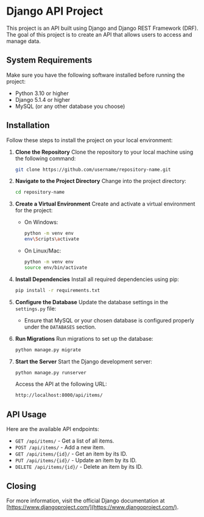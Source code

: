 # Django API Project

This project is an API built using Django and Django REST Framework (DRF). The goal of this project is to create an API that allows users to access and manage data.

## System Requirements

Make sure you have the following software installed before running the project:
- Python 3.10 or higher
- Django 5.1.4 or higher
- MySQL (or any other database you choose)

## Installation

Follow these steps to install the project on your local environment:

1. **Clone the Repository**
   Clone the repository to your local machine using the following command:
   ```bash
   git clone https://github.com/username/repository-name.git

   ```
2. **Navigate to the Project Directory**
   Change into the project directory:
   ```bash
   cd repository-name
   ```
3. **Create a Virtual Environment**
   Create and activate a virtual environment for the project:
   - On Windows:
     ```bash
     python -m venv env
     env\Scripts\activate
     ```
   - On Linux/Mac:
     ```bash
     python -m venv env
     source env/bin/activate
     ```
4. **Install Dependencies**
   Install all required dependencies using pip:
   ```bash
   pip install -r requirements.txt
   ```
5. **Configure the Database**
   Update the database settings in the `settings.py` file:
   - Ensure that MySQL or your chosen database is configured properly under the `DATABASES` section.

6. **Run Migrations**
   Run migrations to set up the database:
   ```bash
   python manage.py migrate
   ```

7. **Start the Server**
   Start the Django development server:
   ```bash
   python manage.py runserver
   ```

   Access the API at the following URL:
   ```bash
   http://localhost:8000/api/items/
   ```

## API Usage

Here are the available API endpoints:

- `GET /api/items/` - Get a list of all items.
- `POST /api/items/` - Add a new item.
- `GET /api/items/{id}/` - Get an item by its ID.
- `PUT /api/items/{id}/` - Update an item by its ID.
- `DELETE /api/items/{id}/` - Delete an item by its ID.

## Closing

For more information, visit the official Django documentation at [https://www.djangoproject.com/](https://www.djangoproject.com/).
